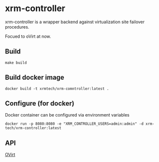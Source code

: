 # xrm-controller 

xrm-controller  is a wrapper backend against virtualization site failover procedures.

Focued to oVirt at now.


## Build

`make build`


## Build docker image

`docker build -t xrmtech/xrm-comntroller:latest .`

## Configure (for docker)

Docker container can be configured via environment variables

`docker run -p 8080:8080 -e "XRM_CONTROLLER_USERS=admin:admin" -d xrm-tech/xrm-controller:latest`

## API

[OVirt](./app/xrm-controller/ovirt.md)
